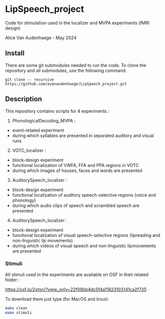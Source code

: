 # LipSpeech_project

Code for stimulation used in the localizer and MVPA experiments (fMRI design)

Alice Van Audenhaege - May 2024

## Install

There are some git submodules needed to run the code. 
To clone the repository and all submodules, use the following command:

```
git clone -- recursive https://github.com/avanaudenhaege/LipSpeech_project.git
```

## Description

This repository contains scripts for 4 experiments : 
1. PhonologicalDecoding_MVPA : 
- event-related experiment
- during which syllables are presented in separated auditory and visual runs

2. VOTC_localizer : 
- block-design experiment
- functional localization of VWFA, FFA and PPA regions in VOTC
- during which images of houses, faces and words are presented

3. AuditorySpeech_localizer :
- block-design experiment
- functional localization of auditory speech-selective regions (voice and phonology)
- during which audio clips of speech and scrambled speech are presented

4. AuditorySpeech_localizer :
- block-design experiment
- functional localization of visual speech-selective regions (lipreading and non-linguistic lip movements)
- during which videos of visual speech and non-linguistic lipmovements are presented


### Stimuli

All stimuli used in the experiments are available on OSF in their related folder : 

https://osf.io/2xtsn/?view_only=22f09bb4dc5f4a11823103141ca2f735

To download them just type (for MacOS and linux):

```bash
make clean
make stimuli
```
